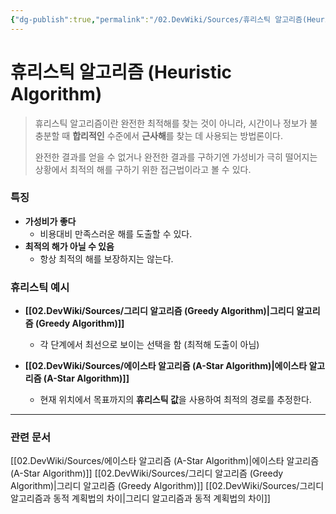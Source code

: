 ```yaml
---
{"dg-publish":true,"permalink":"/02.DevWiki/Sources/휴리스틱 알고리즘(Heuristic Algorithm)/","noteIcon":"","updated":"2025-08-03T22:30:18.000+09:00"}
---
```


# 휴리스틱 알고리즘 (Heuristic Algorithm)

> 휴리스틱 알고리즘이란 완전한 최적해를 찾는 것이 아니라, 시간이나 정보가 불충분할 때 **합리적인** 수준에서 **근사해**를 찾는 데 사용되는 방법론이다.
> 
> 완전한 결과를 얻을 수 없거나 완전한 결과를 구하기엔 가성비가 극히 떨어지는 상황에서 최적의 해를 구하기 위한 접근법이라고 볼 수 있다.

### 특징
- **가성비가 좋다**
	- 비용대비 만족스러운 해를 도출할 수 있다.
- **최적의 해가 아닐 수 있음**
	- 항상 최적의 해를 보장하지는 않는다.
### 휴리스틱 예시

- **[[02.DevWiki/Sources/그리디 알고리즘 (Greedy Algorithm)\|그리디 알고리즘 (Greedy Algorithm)]]**
    - 각 단계에서 최선으로 보이는 선택을 함 (최적해 도출이 아님)

- **[[02.DevWiki/Sources/에이스타 알고리즘 (A-Star Algorithm)\|에이스타 알고리즘 (A-Star Algorithm)]]**
    - 현재 위치에서 목표까지의 **휴리스틱 값**을 사용하여 최적의 경로를 추정한다. 


---
### 관련 문서
[[02.DevWiki/Sources/에이스타 알고리즘 (A-Star Algorithm)\|에이스타 알고리즘 (A-Star Algorithm)]]
[[02.DevWiki/Sources/그리디 알고리즘 (Greedy Algorithm)\|그리디 알고리즘 (Greedy Algorithm)]]
[[02.DevWiki/Sources/그리디 알고리즘과 동적 계획법의 차이\|그리디 알고리즘과 동적 계획법의 차이]]
